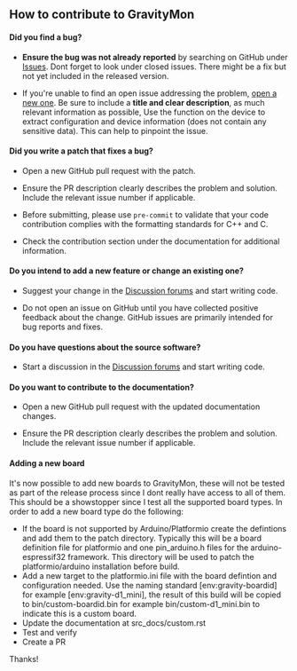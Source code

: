 ## How to contribute to GravityMon

#### **Did you find a bug?**

* **Ensure the bug was not already reported** by searching on GitHub under [Issues](https://github.com/mp-se/gravitymon/issues). Dont forget to look under closed issues. There might be a fix but not yet included in the released version.

* If you're unable to find an open issue addressing the problem, [open a new one](https://github.com/mp-se/gravitymon/issues/new). Be sure to include a **title and clear description**, as much relevant information as possible, Use the function on the device to extract configuration and device information (does not contain any sensitive data). This can help to pinpoint the issue. 

#### **Did you write a patch that fixes a bug?**

* Open a new GitHub pull request with the patch.

* Ensure the PR description clearly describes the problem and solution. Include the relevant issue number if applicable.

* Before submitting, please use `pre-commit` to validate that your code contribution complies with the formatting standards for C++ and C. 

* Check the contribution section under the documentation for additional information.

#### **Do you intend to add a new feature or change an existing one?**

* Suggest your change in the [Discussion forums](https://github.com/mp-se/gravitymon/discussions) and start writing code.

* Do not open an issue on GitHub until you have collected positive feedback about the change. GitHub issues are primarily intended for bug reports and fixes.

#### **Do you have questions about the source software?**

* Start a discussion in the [Discussion forums](https://github.com/mp-se/gravitymon/discussions) and start writing code.

#### **Do you want to contribute to the documentation?**

* Open a new GitHub pull request with the updated documentation changes.

* Ensure the PR description clearly describes the problem and solution. Include the relevant issue number if applicable.

#### **Adding a new board**

It's now possible to add new boards to GravityMon, these will not be tested as part of the release process since I dont really have access to all of them. This should be a showstopper since I test all the supported board types. In order to add a new board type do the following:

* If the board is not supported by Arduino/Platformio create the defintions and add them to the patch directory. Typically this will be a board definition file for platformio and one pin_arduino.h files for the arduino-espressif32 framework. This directory will be used to patch the platformio/arduino installation before build.
* Add a new target to the platformio.ini file with the board defintion and configuration needed. Use the naming standard [env:gravity-boardid] for example [env:gravity-d1_mini], the result of this build will be copied to bin/custom-boardid.bin for example bin/custom-d1_mini.bin to indicate this is a custom board.
* Update the documentation at src_docs/custom.rst
* Test and verify
* Create a PR

Thanks! 

